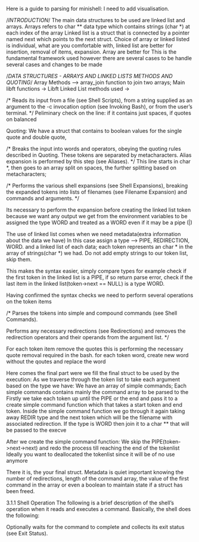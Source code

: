 Here is a guide to parsing for minishell:
l need to add visualisation. 

/*INTRODUCTION*/
The main data structures to be used are linked list and arrays.
Arrays refers to char ** data type which contains strings (char *) at each index of the array
Linked list is a struct that is connected by a pointer named next which points to the next struct.
Choice of array or linked listed is individual, what are you comfortable with, linked list are better for insertion, removal of items, expansion. Array are better for 
This is the fundamental framework used however there are several cases to be handle several cases and changes to be made

/*DATA STRUCTURES - ARRAYS AND LINKED LISTS METHODS AND QUOTING*/
Array Methods --> array_join function to join two arrays;
Main libft functions -> 
Libft Linked List methods used ->

/* Reads its input from a file (see Shell Scripts), from a string supplied as an argument to the -c invocation option (see Invoking Bash), or from the user’s terminal. */
Peliminary check on the line: 
if it contains just spaces, if quotes on balanced

Quoting:
We have a struct that contains to boolean values for the single quote and double quote, 

/* Breaks the input into words and operators, obeying the quoting rules described in Quoting. These tokens are separated by metacharacters. Alias expansion is performed by this step (see Aliases). */
This line starts in char *, 
then goes to an array split on spaces, the further splitting based on metacharacters;

/* Performs the various shell expansions (see Shell Expansions), breaking the expanded tokens into lists of filenames (see Filename Expansion) and commands and arguments. */

Its necessary to perform the expansion before creating the linked list token because we want any output we get from the environment variables to be assigned the type WORD and treated as a WORD even if it may be a pipe (|)

The use of linked list comes when we need metadata(extra information about the data we have) In this case 
assign a type --> PIPE, REDIRECTION, WORD. and a linked list of each data; each token represents an char * in the array of strings(char *) we had. Do not add empty strings to our token list, skip them.

This makes the syntax easier, simply compare types for example check if the first token in the linked list is a PIPE,
if so return parse error, check if the last item in the linked list(token->next == NULL) is a type WORD.


Having confirmed the syntax checks we need to perform several operations on the token items

/* Parses the tokens into simple and compound commands (see Shell Commands).

Performs any necessary redirections (see Redirections) and removes the redirection operators and their operands from the argument list. */

For each token item remove the quotes this is performing the necessary quote removal required in the bash.
for each token word, create new word without the qoutes and replace the word

Here comes the final part were we fill the final struct to be used by the execution:
As we traverse through the token list to take each argument based on the type we have: We have an array of simple commands;
Each simple commands contains mainly the command array to be parsed to the 
Firstly we take each token up until the PIPE or the end and pass it to a create simple command function which that takes a start token and end token. 
Inside the simple command function we go through it again taking away REDIR type and the next token which will be the filename with associated redirection. If the type is WORD then join it to a char ** that will be passed to the execve

After we create the simple command function:
We skip the PIPE(token->next->next) and redo the process till reaching the end of the tokenlist
Ideally you want to deallocated the tokenlist since it will be of no use anymore

There it is, the your final struct.
Metadata is quiet important knowing the number of redirections, length of the command array, the value of the first command in the array or even a boolean to maintain state if a struct has been freed.


3.1.1 Shell Operation
The following is a brief description of the shell’s operation when it reads and executes a command. Basically, the shell does the following:

Optionally waits for the command to complete and collects its exit status (see Exit Status).
